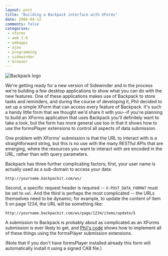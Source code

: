 ```yaml
---
layout: post
title: "Building a Backpack interface with XForms"
date: 2006-04-12
comments: false
categories:
 - xforms
 - web 2.0
 - webapps
 - ajax
 - programming
 - sidewinder
 - browser
---
```

![Backpack logo](/files/backpack-small.png)

We're getting ready for a new version of Sidewinder and in the process we're
building a few desktop applications to show what you can do with the new features. One of these
applications makes use of Backpack to store tasks and reminders, and during
the course of developing it, Phil decided to set up a simple XForm that can
access every feature of Backpack. It's such a handy little form that we
thought we'd share it with you--if you're planning to build an XForms
application that uses Backpack you'll definitely want to take a look, but the
form has more general use too in that it shows how to use the formsPlayer
extensions to control all aspects of data submission.

<!-- more -->

One problem with XForms' submission is that the URL to interact with is a
straightforward string, but this is no use with the many RESTful APIs that are
emerging, where the resources you want to interact with are encoded in the
URL, rather than with query parameters.

Backpack has three further complicating factors; first, your user name is
actually used as a sub-domain to access your data:

    
    http://yourname.backpackit.com/ws/
    

Second, a specific request header is required -- `X-POST_DATA_FORMAT` must be
set to `xml`. And the third is perhaps the most complicated -- the URLs
themselves need to be dynamic; for example, to update the content of item 5 on
page 1234, the URL will be something like:

    
    http://yourname.backpackit.com/ws/page/1234/items/update/5
    

A submission to Backpack is probably about as complicated as an XForms
submission is ever likely to get, and [Phil's code](/files/backpack-demo.html)
shows how to implement all of these things using the formsPlayer submission
extensions.

(Note that if you don't have formsPlayer installed already this form will
automatically install it using a signed CAB file.)

